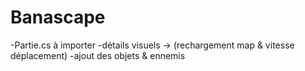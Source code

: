 # Banascape

-Partie.cs à importer
-détails visuels -> (rechargement map & vitesse déplacement)
-ajout des objets & ennemis
